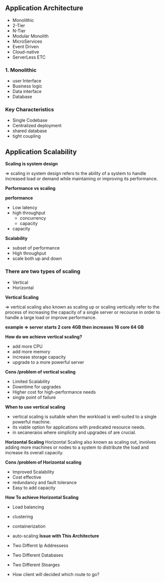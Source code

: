 ## Application Architecture

- Monolithic
- 2-Tier
- N-Tier
- Modular Monolith
- MicroServices
- Event Driven
- Cloud-native
- ServerLess ETC

### 1. Monolithic

- user Interface
- Business logic
- Data interface
- Database

### Key Characteristics

- Single Codebase
- Centralized deployment
- shared database
- tight coupling

## Application Scalability

**Scaling is system design**

⇒ scaling in system design refers to the ability of a system to handle increased load or demand while maintaining or improving its performance.

**Performance vs scaling**

**performance**

- Low latency
- high throughput
  - concurrency
  - capacity
- capacity

**Scalability**

- subset of performance
- High throughput
- scale both up and down

### There are two types of scaling

- Vertical
- Horizontal

**Vertical Scaling**

⇒ vertical scaling also known as scaling up or scaling vertically refer to the process of increasing the capacity of a single server or recourse in order to handle a large load or improve performance.

**example ⇒ server starts 2 core 4GB then increases 16 core 64 GB**

**How do we achieve vertical scaling?**

- add more CPU
- add more memory
- increase storage capacity
- upgrade to a more powerful server

**Cons /problem of vertical scaling**

- Limited Scalability
- Downtime for upgrades
- Higher cost for high-performance needs
- single point of failure

**When to use vertical scaling**

- vertical scaling is suitable when the workload is well-suited to a single powerful machine.
- its viable option for applications with predicated resource needs.
- in secaneraios where simplicity and upgrades of are crucial.

**Horizontal Scaling**
Horizontal Scaling also known as scaling out, involves adding more machines or nodes to a system to distribute the load and increase its overall capacity.

**Cons /problem of Horizontal scaling**

- Improved Scalability
- Cost effective
- redundancy and fault tolerance
- Easy to add capacity

**How To achieve Horizontal Scaling**

- Load balancing
- clustering
- containerization
- auto-scaling
  **Issue with This Architecture**

- Two Differnt Ip Addressess
- Two Different Databases
- Two Different Stoarges
- How client will decided which route to go?
